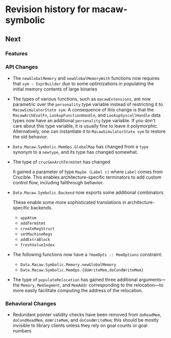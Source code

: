 # Revision history for macaw-symbolic

## Next

### Features

### API Changes

- The `newGlobalMemory` and `newGlobalMemoryWith` functions now requires that `sym ~ ExprBuilder` due to some optimizations in populating the initial memory contents of large binaries

- The types of various functions, such as `macawExtensions`, are now parametric
  over the `personality` type variable instead of restricting it to
  `MacawSimulatorState sym`. A consequence of this change is that the
  `MacawArchEvalFn`, `LookupFunctionHandle`, and `LookupSyscallHandle` data
  types now have an additional `personality` type variable. If you don't care
  about this type variable, it is usually fine to leave it polymorphic.
  Alternatively, one can instantiate it to `MacawSimulatorState sym` to
  restore the old behavior.

- `Data.Macaw.Symbolic.MemOps.GlobalMap` has changed from a `type`
  synonym to a `newtype`, and its type has changed somewhat.

- The type of `crucGenArchTermStmt` has changed

  It gained a parameter of type `Maybe (Label c)` where `Label` comes from Crucible. This enables architecture-specific terminators to add custom control flow, including fallthrough behavior.

- `Data.Macaw.Symbolic.Backend` now exports some additional combinators

  These enable some more sophisticated translations in architecture-specific backends.
   - `appAtom`
   - `addTermStmt`
   - `createRegStruct`
   - `setMachineRegs`
   - `addExtraBlock`
   - `freshValueIndex`

- The following functions now have a `?memOpts :: MemOptions` constraint:
  - `Data.Macaw.Symbolic.Memory.newGlobalMemory`
  - `Data.Macaw.Symbolic.MemOps.{doWriteMem,doCondWriteMem}`

- The type of `populateRelocation` has gained three additional arguments—the
  `Memory`, `MemSegment`, and `MemAddr` corresponding to the relocation—to
  more easily facilitate computing the address of the relocation.

### Behavioral Changes

- Redundant pointer validity checks have been removed from `doReadMem`, `doCondReadMem`, `doWriteMem`, and `doCondWriteMem`; this should be mostly invisible to library clients unless they rely on goal counts or goal numbers
